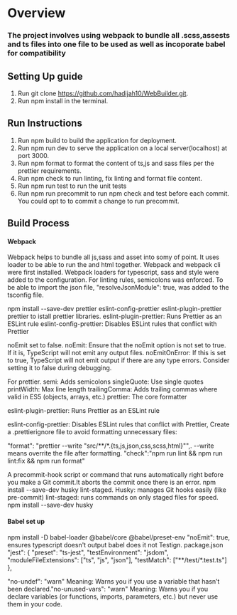 # Overview
### The project involves using webpack to bundle all .scss,assests and ts files into one file to be used as well as incoporate babel for compatibility

## Setting Up guide
1. Run git clone https://github.com/hadijah10/WebBuilder.git.
2. Run npm install in the terminal.
   
## Run Instructions
1. Run npm build to build the application for deployment.
2. Run npm run dev to serve the application on a local server(localhost) at port 3000.
3. Run npm format to format the content of ts,js and sass files per the prettier requirements.
4. Run npm check to run linting, fix linting and format file content.
5. Run npm run test to run the unit tests
6. Run npm run precommit to run npm check and test before each commit. You could opt to to commit a change to run precommit.

## Build Process
#### Webpack
Webpack helps to bundle all js,sass and asset into somy of point. It uses loader to be able to run the and  html together. Webpack and webpack cli were first installed. Webpack loaders for typescript, sass and style were added to the configuration. For linting rules, semicolons was enforced. To be able to import the json file, "resolveJsonModule": true, was added to the tsconfig file.

npm install --save-dev prettier eslint-config-prettier eslint-plugin-prettier
prettier to istall prettier libraries.
eslint-plugin-prettier: Runs Prettier as an ESLint rule
eslint-config-prettier: Disables ESLint rules that conflict with Prettier

noEmit set to false. noEmit: Ensure that the noEmit option is not set to true. If it is, TypeScript will not emit any output files. 
noEmitOnError: If this is set to true, TypeScript will not emit output if there are any type errors. Consider setting it to false during debugging.

For prettier.
semi: Adds semicolons
singleQuote: Use single quotes
printWidth: Max line length
trailingComma: Adds trailing commas where valid in ES5 (objects, arrays, etc.)
prettier: The core formatter

eslint-plugin-prettier: Runs Prettier as an ESLint rule

eslint-config-prettier: Disables ESLint rules that conflict with Prettier,
Create a .prettierignore file to avoid formatting unnecessary files:

"format": "prettier --write \"src/**/*.{ts,js,json,css,scss,html}\"",. --write means overrite the file after formatting.
 "check":"npm run lint && npm run lint:fix && npm run format"

A precommit-hook script or command that runs automatically right before you make a Git commit.It aborts the commit once there is an error.
npm install --save-dev husky lint-staged.
Husky: manages Git hooks easily (like pre-commit)
lint-staged: runs commands on only staged files for speed.
npm install --save-dev husky 

 
#### Babel set up
npm install -D babel-loader @babel/core @babel/preset-env  "noEmit": true, ensures typescript doesn't output babel does it not
Testign.
package.json
  "jest": {
    "preset": "ts-jest",
    "testEnvironment": "jsdom", 
    "moduleFileExtensions": ["ts", "js", "json"],
    "testMatch": ["**/test/*.test.ts"]
  },

 "no-undef": "warn"
Meaning:
Warns you if you use a variable that hasn’t been declared."no-unused-vars": "warn"
Meaning:
Warns you if you declare variables (or functions, imports, parameters, etc.) but never use them in your code.